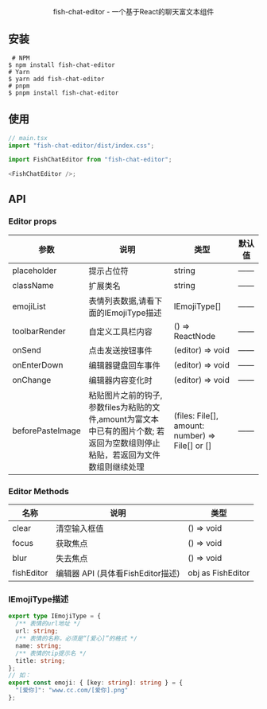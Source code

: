 <!--shell
 * @Date: 2023-12-30 11:43:31
 * @Description: Modify here please
-->

<p align="center">fish-chat-editor - 一个基于React的聊天富文本组件</p>

## 安装

```shell
 # NPM
$ npm install fish-chat-editor
# Yarn
$ yarn add fish-chat-editor
# pnpm
$ pnpm install fish-chat-editor
```

## 使用

```js
// main.tsx
import "fish-chat-editor/dist/index.css";
```

```js
import FishChatEditor from "fish-chat-editor";

<FishChatEditor />;
```

## API

### Editor props

| 参数             | 说明                                                                                                                           | 类型                                            | 默认值 |
| ---------------- | ------------------------------------------------------------------------------------------------------------------------------ | ----------------------------------------------- | ------ |
| placeholder      | 提示占位符                                                                                                                     | string                                          | ——     |
| className        | 扩展类名                                                                                                                       | string                                          | ——     |
| emojiList        | 表情列表数据,请看下面的IEmojiType描述                                                                                          | IEmojiType[]                                    | ——     |
| toolbarRender    | 自定义工具栏内容                                                                                                               | () => ReactNode                                 | ——     |
| onSend           | 点击发送按钮事件                                                                                                               | (editor) => void                                | ——     |
| onEnterDown      | 编辑器键盘回车事件                                                                                                             | (editor) => void                                | ——     |
| onChange         | 编辑器内容变化时                                                                                                               | (editor) => void                                | ——     |
| beforePasteImage | 粘贴图片之前的钩子, 参数files为粘贴的文件,amount为富文本中已有的图片个数; 若返回为空数组则停止粘贴，若返回为文件数组则继续处理 | (files: File[], amount: number) => File[] or [] | ——     |

### Editor Methods

| 名称       | 说明                              | 类型              |
| ---------- | --------------------------------- | ----------------- |
| clear      | 清空输入框值                      | () => void        |
| focus      | 获取焦点                          | () => void        |
| blur       | 失去焦点                          | () => void        |
| fishEditor | 编辑器 API (具体看FishEditor描述) | obj as FishEditor |

### IEmojiType描述

```ts
export type IEmojiType = {
  /** 表情的url地址 */
  url: string;
  /** 表情的名称，必须是“[爱心]”的格式 */
  name: string;
  /** 表情的tip提示名 */
  title: string;
};
// 如：
export const emoji: { [key: string]: string } = {
  "[爱你]": "www.cc.com/[爱你].png"
};
```

